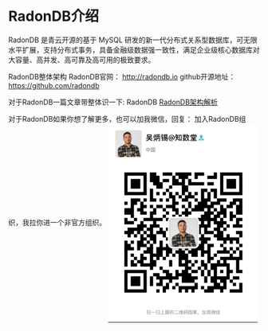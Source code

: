 # RadonDB介绍

RadonDB 是青云开源的基于 MySQL 研发的新一代分布式关系型数据库，可无限水平扩展，支持分布式事务，具备金融级数据强一致性，满足企业级核心数据库对大容量、高并发、高可靠及高可用的极致要求。

RadonDB整体架构
RadonDB官网： http://radondb.io
github开源地址： https://github.com/radondb


对于RadonDB一篇文章带整体识一下: RadonDB [RadonDB架构解析](http://wubx.net/radondb/)

对于RadonDB如果你想了解更多，也可以加我微信，回复： 加入RadonDB组织，我拉你进一个非官方组织。
<img src="image/wubx.jpeg" width="300" height="400" align="center">